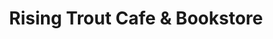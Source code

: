 ---
title: "Rising Trout Cafe & Bookstore"
url: /lewistown/rising-trout-cafe-and-bookstore/
shop: coffee
---